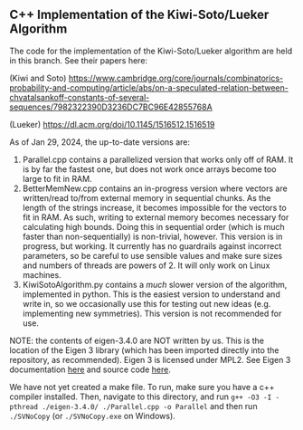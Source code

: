 ## C++ Implementation of the Kiwi-Soto/Lueker Algorithm
The code for the implementation of the Kiwi-Soto/Lueker algorithm are held in this branch.
See their papers here:

(Kiwi and Soto) https://www.cambridge.org/core/journals/combinatorics-probability-and-computing/article/abs/on-a-speculated-relation-between-chvatalsankoff-constants-of-several-sequences/7982322390D3236DC7BC96E42855768A

(Lueker) https://dl.acm.org/doi/10.1145/1516512.1516519


As of Jan 29, 2024, the up-to-date versions are:
1. Parallel.cpp contains a parallelized version that works only off of RAM. It is by far the fastest one, but does not work once arrays become too large to fit in RAM.
2. BetterMemNew.cpp contains an in-progress version where vectors are written/read to/from external memory in sequential chunks. As the length of the strings increase, it becomes impossible for the vectors to fit in RAM. As such, writing to external memory becomes necessary for calculating high bounds. Doing this in sequential order (which is much faster than non-sequentially) is non-trivial, however. This version is in progress, but working. It currently has no guardrails against incorrect parameters, so be careful to use sensible values and make sure sizes and numbers of threads are powers of 2. It will only work on Linux machines.
3. KiwiSotoAlgorithm.py contains a *much* slower version of the algorithm, implemented in python. This is the easiest version to understand and write in, so we occasionally use this for testing out new ideas (e.g. implementing new symmetries). This version is not recommended for use.

NOTE: the contents of eigen-3.4.0 are NOT written by us. This is the location of the Eigen 3 library (which has been imported directly into the repository, as recommended). Eigen 3 is licensed under MPL2. See Eigen 3 documentation [here](https://eigen.tuxfamily.org/index) and source code [here](https://gitlab.com/libeigen/eigen).


We have not yet created a make file. To run, make sure you have a c++ compiler installed. Then, navigate to this directory, and run `g++ -O3 -I -pthread ./eigen-3.4.0/ ./Parallel.cpp -o Parallel` and then run `./SVNoCopy` (or `./SVNoCopy.exe` on Windows).
